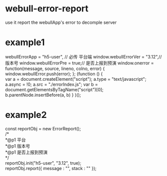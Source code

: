 # webull-error-report
use it report the webullApp's error to decomple server

# example1
webullErrorApp = "h5-user", // 必传 平台端
window.webullErrorVer = "3.12",// 版本号
window.webullErrorPre = true;// 是否上报到预演
window.onerror = function(message, source, lineno, colno, error) { 
    window.webullError.push(error);
};
(function () {  
    var a = document.createElement("script"); 
    a.type = "text/javascript"; 
    a.async = !0;
    a.src = "./errorIndex.js"; 
    var b = document.getElementsByTagName("script")[0]; 
    b.parentNode.insertBefore(a, b) }
)();

# example2
const reportObj = new ErrorReport();  
/*  
*@p1 平台  
*@p1 版本号  
*@p1 是否上报到预演  
*/  
reportObj.init("h5-user", "3.12", true);    
reportObj.report({ message : "",  stack : "" });  

